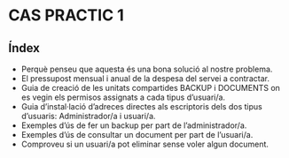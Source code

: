 # CAS PRACTIC 1 

## Índex

* Perquè penseu que aquesta és una bona solució al nostre problema.	
* El pressupost mensual i anual de la despesa del servei a contractar.	
* Guia de creació de les unitats compartides BACKUP i DOCUMENTS on es vegin els permisos assignats a cada tipus d’usuari/a.	
* Guia d’instal·lació d’adreces directes als escriptoris dels dos tipus d’usuaris: Administrador/a i usuari/a.	
* Exemples d’ús de fer un backup per part de l’administrador/a.	
* Exemples d’ús de consultar un document per part de l’usuari/a.	
* Comproveu si un usuari/a pot eliminar sense voler algun document.
